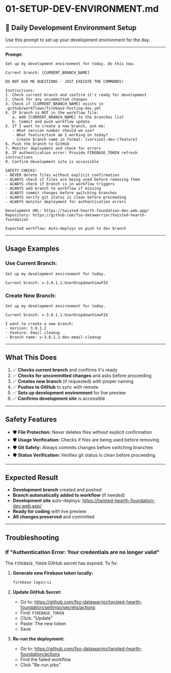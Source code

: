 # 01-SETUP-DEV-ENVIRONMENT.md

## 🚀 **Daily Development Environment Setup**

Use this prompt to set up your development environment for the day.

---

**Prompt:**
```
Set up my development environment for today. Do this now.

Current branch: [CURRENT_BRANCH_NAME]

DO NOT ASK ME QUESTIONS - JUST EXECUTE THE COMMANDS!

Instructions:
1. Check current branch and confirm it's ready for development
2. Check for any uncommitted changes
3. Check if [CURRENT_BRANCH_NAME] exists in .github/workflows/firebase-hosting-dev.yml
4. IF branch is NOT in the workflow file:
   a. Add [CURRENT_BRANCH_NAME] to the branches list
   b. Commit and push workflow update
5. If I want to create a new branch, ask me:
   - What version number should we use?
   - What feature/task am I working on today?
   - Create branch name in format: [version]-dev-[feature]
6. Push the branch to GitHub
7. Monitor deployment and check for errors
8. IF authentication error: Provide FIREBASE_TOKEN refresh instructions
9. Confirm development site is accessible

SAFETY CHECKS:
- NEVER delete files without explicit confirmation
- ALWAYS check if files are being used before removing them
- ALWAYS check if branch is in workflow triggers
- ALWAYS add branch to workflow if missing
- ALWAYS commit changes before switching branches
- ALWAYS verify git status is clean before proceeding
- ALWAYS monitor deployment for authentication errors

Development URL: https://twisted-hearth-foundation-dev.web.app/
Repository: https://github.com/fso-datawarrior/twisted-hearth-foundation

Expected workflow: Auto-deploys on push to dev branch
```

---

## **Usage Examples**

### **Use Current Branch:**
```
Set up my development environment for today.

Current branch: v-3.0.1.1-UserDropdownViewFIX
```

### **Create New Branch:**
```
Set up my development environment for today.

Current branch: v-3.0.1.1-UserDropdownViewFIX

I want to create a new branch:
- Version: 3.0.1.2
- Feature: Email cleanup
- Branch name: v-3.0.1.2-dev-email-cleanup
```

---

## **What This Does**

1. ✅ **Checks current branch** and confirms it's ready
2. ✅ **Checks for uncommitted changes** and asks before proceeding
3. ✅ **Creates new branch** (if requested) with proper naming
4. ✅ **Pushes to GitHub** to sync with remote
5. ✅ **Sets up development environment** for live preview
6. ✅ **Confirms development site** is accessible

---

## **Safety Features**

- 🛡️ **File Protection:** Never deletes files without explicit confirmation
- 🛡️ **Usage Verification:** Checks if files are being used before removing
- 🛡️ **Git Safety:** Always commits changes before switching branches
- 🛡️ **Status Verification:** Verifies git status is clean before proceeding

---

## **Expected Result**

- **Development branch** created and pushed
- **Branch automatically added to workflow** (if needed)
- **Development site** auto-deploys: https://twisted-hearth-foundation-dev.web.app/
- **Ready for coding** with live preview
- **All changes preserved** and committed

---

## **Troubleshooting**

### **If "Authentication Error: Your credentials are no longer valid"**

The `FIREBASE_TOKEN` GitHub secret has expired. To fix:

1. **Generate new Firebase token locally:**
   ```bash
   firebase login:ci
   ```

2. **Update GitHub Secret:**
   - Go to: https://github.com/fso-datawarrior/twisted-hearth-foundation/settings/secrets/actions
   - Find: `FIREBASE_TOKEN`
   - Click: "Update"
   - Paste: The new token
   - Save

3. **Re-run the deployment:**
   - Go to: https://github.com/fso-datawarrior/twisted-hearth-foundation/actions
   - Find the failed workflow
   - Click "Re-run jobs"
